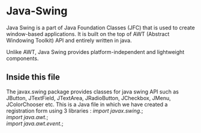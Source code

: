 # Java-Swing
Java Swing is a part of Java Foundation Classes (JFC) that is used to create window-based applications. It is built on the top of AWT (Abstract Windowing Toolkit) API and entirely written in java.

Unlike AWT, Java Swing provides platform-independent and lightweight components.
## Inside this file

The javax.swing package provides classes for java swing API such as JButton, JTextField, JTextArea, JRadioButton, JCheckbox, JMenu, JColorChooser etc.
This is a Java file in which we have created a registration form using 3 libraries :
*import javax.swing.*;  
*import java.awt.*;  
*import java.awt.event.*;  
  
